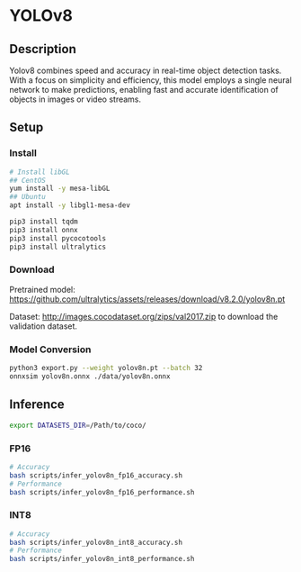 # YOLOv8

## Description

Yolov8 combines speed and accuracy in real-time object detection tasks. With a focus on simplicity and efficiency, this model employs a single neural network to make predictions, enabling fast and accurate identification of objects in images or video streams.

## Setup

### Install

```bash
# Install libGL
## CentOS
yum install -y mesa-libGL
## Ubuntu
apt install -y libgl1-mesa-dev

pip3 install tqdm
pip3 install onnx
pip3 install pycocotools
pip3 install ultralytics
```

### Download

Pretrained model: <https://github.com/ultralytics/assets/releases/download/v8.2.0/yolov8n.pt>

Dataset: <http://images.cocodataset.org/zips/val2017.zip> to download the validation dataset.

### Model Conversion

```bash
python3 export.py --weight yolov8n.pt --batch 32
onnxsim yolov8n.onnx ./data/yolov8n.onnx
```

## Inference

```bash
export DATASETS_DIR=/Path/to/coco/
```

### FP16

```bash
# Accuracy
bash scripts/infer_yolov8n_fp16_accuracy.sh
# Performance
bash scripts/infer_yolov8n_fp16_performance.sh
```

### INT8

```bash
# Accuracy
bash scripts/infer_yolov8n_int8_accuracy.sh
# Performance
bash scripts/infer_yolov8n_int8_performance.sh
```
